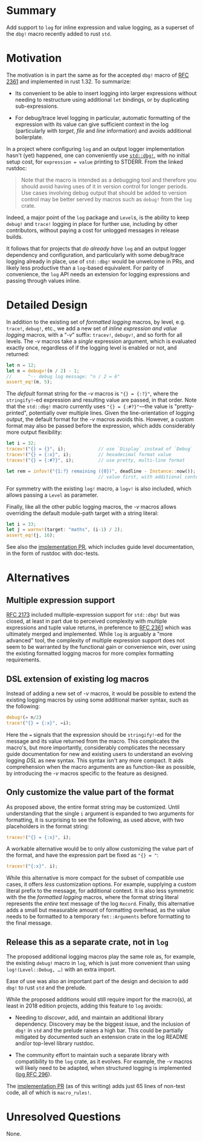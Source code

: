 # Summary

Add support to `log` for inline expression and value logging, as a
superset of the `dbg!` macro recently added to rust `std`.

# Motivation

The motivation is in part the same as for the accepted `dbg!` macro of
[RFC 2361] and implemented in rust 1.32. To summarize:

* Its convenient to be able to insert logging into larger expressions
  without needing to restructure using additional `let` bindings, or
  by duplicating sub-expressions.

* For debug/trace level logging in particular, automatic formatting of
  the expression with its value can give sufficient context in the log
  (particularly with _target_, _file_ and _line_ information) and avoids
  additional boilerplate.

In a project where configuring `log` and an output logger
implementation hasn't (yet) happened, one can conveniently use
[`std::dbg!`](https://doc.rust-lang.org/std/macro.dbg.html), with no
initial setup cost, for `expression = value` printing to STDERR. From
the linked rustdoc:

> Note that the macro is intended as a debugging tool and therefore
> you should avoid having uses of it in version control for longer
> periods. Use cases involving debug output that should be added to
> version control may be better served by macros such as `debug!` from
> the `log` crate.

Indeed, a major point of the `log` package and `Level`s, is the
ability to keep `debug!` and `trace!` logging in place for further
use, including by other contributors, without paying a cost for
unlogged messages in release builds.

It follows that for projects that _do already have_ `log` and an
output logger dependency and configuration, and particularly with some
debug/trace logging already in place, use of `std::dbg!` would be
unwelcome in PRs, and likely less productive than a `log`-based
equivalent. For parity of convenience, the `log` API needs an
extension for logging expressions and passing through values inline.

# Detailed Design

In addition to the existing set of _formatted logging_ macros, by
level, e.g. `trace!`, `debug!`, etc., we add a new set of _inline
expression and value logging_ macros, with a “_-v_” suffix: `tracev!`,
`debugv!`, and so forth for all levels. The _-v_ macros take a _single_
expression argument, which is evaluated exactly once, regardless of if
the logging level is enabled or not, and returned:

```rust
let n = 12;
let m = debugv!(n / 2) - 1;
//      ^-- debug log message: "n / 2 = 6"
assert_eq!(m, 5);
```

The _default_ format string for the _-v_ macros is `"{} = {:?}"`,
where the `stringify!`-ed expression and resulting value are passed,
in that order.  Note that the `std::dbg!` macro currently uses `"{} =
{:#?}"`—the value is "pretty-printed", potentially over multiple
lines.  Given the line-orientation of logging output, the default
format for the _-v_ macros avoids this. However, a custom format may
also be passed before the expression, which adds considerably more
output flexibility:

```rust
let i = 32;
tracev!("{} = {}", i);            // use `Display` instead of `Debug`
tracev!("{} = {:x}", i);          // hexadecimal format value
tracev!("{} = {:#?}", i);         // use pretty, multi-line format

let rem = infov!("{1:?} remaining ({0})", deadline - Instance::now());
                                  // value first, with additional context
```

For symmetry with the existing `log!` macro, a `logv!` is also
included, which allows passing a `Level` as parameter.

Finally, like all the other public logging macros, the _-v_ macros
allows overriding the default module-path target with a string
literal:

```rust
let i = 33;
let j = warnv!(target: "maths", (i-1) / 2);
assert_eq!(j, 16);
```

See also the [implementation PR], which includes guide level
documentation, in the form of rustdoc with doc-tests.

# Alternatives

## Multiple expression support

[RFC 2173] included multiple-expression support for `std::dbg!` but
was closed, at least in part due to perceived complexity with multiple
expressions and tuple value returns, in preference to [RFC 2361] which
was ultimately merged and implemented. While `log` is arguably a "more
advanced" tool, the complexity of multiple expression support does not
seem to be warranted by the functional gain or convenience win, over
using the existing formatted logging macros for more complex
formatting requirements.

## DSL extension of existing log macros

Instead of adding a new set of _-v_ macros, it would be possible to
extend the existing logging macros by using some additional marker
syntax, such as the following:

```rust
debug!(= n/2)
trace!("{} = {:x}", =i);
```

Here the `=` signals that the expression should be `stringify!`-ed for
the message and its value returned from the macro. This complicates
the macro's, but more importantly, considerably complicates the
necessary guide documentation for new and existing users to understand
an evolving logging _DSL_ as new syntax.  This syntax isn't any more
compact. It aids comprehension when the macro arguments are as
function-like as possible, by introducing the _-v_ macros specific to
the feature as designed.

## Only customize the value part of the format

As proposed above, the entire format string may be customized. Until
understanding that the single `i` argument is expanded to two
arguments for formatting, it is surprising to see the following, as
used above, with two placeholders in the format string:

``` rust
tracev!("{} = {:x}", i);
```

A workable alternative would be to only allow customizing the value
part of the format, and have the expression part be fixed as `"{} =
"`:

``` rust
tracev!("{:x}". i);
```

While this alternative is more compact for the subset of compatible
use cases, it offers _less_ customization options.  For example,
supplying a custom literal prefix to the message, for additional
context. It is also less symmetric with the the _formatted logging_
macros, where the format string literal represents the _entire_ text
message of the log `Record`. Finally, this alternative adds a small
but measurable amount of formatting overhead, as the value needs to be
formatted to a temporary `fmt::Arguments` before formatting to the
final message.

## Release this as a separate crate, not in `log`

The proposed additional logging macros play the same role as, for
example, the existing `debug!` macro in `log`, which is just more
convenient than using `log!(Level::Debug, …)` with an extra import.

Ease of use was also an important part of the design and decision to
add `dbg!` to rust `std` and the prelude.

While the proposed additions would still require import for the
macro(s), at least in 2018 edition projects, adding this feature to
`log` avoids:

* Needing to _discover_, add, and maintain an additional library
  dependency. Discovery may be the biggest issue, and the inclusion of
  `dbg!` in `std` and the prelude raises a high bar. This could be
  partially mitigated by documented such an extension crate in the log
  README and/or top-level library rustdoc.

* The community effort to maintain such a separate library with
  compatibility to the `log` crate, as it evolves.  For example, the
  _-v_ macros will likely need to be adapted, when structured logging
  is implemented ([log RFC 296]).

The [implementation PR] (as of this writing) adds just 65 lines
of non-test code, all of which is `macro_rules!`.

# Unresolved Questions

None.

[RFC 2173]: https://github.com/rust-lang/rfcs/pull/2173
[RFC 2361]: https://github.com/rust-lang/rfcs/pull/2361
[log RFC 296]: https://github.com/rust-lang-nursery/log/pull/296
[implementation PR]: https://github.com/rust-lang-nursery/log/pull/316
